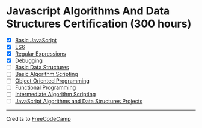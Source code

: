 # Javascript Algorithms And Data Structures Certification (300 hours)

- [x] [Basic JavaScript](01-basic-javascript)
- [x] [ES6](02-es6)
- [x] [Regular Expressions](03-regular-expression)
- [x] [Debugging](04-debugging)
- [ ] [Basic Data Structures](05-basic-data-structures)
- [ ] [Basic Algorithm Scripting](06-basic-algorithm-scripting)
- [ ] [Object Oriented Programming](07-object-oriented-programming)
- [ ] [Functional Programming](08-functional-programming)
- [ ] [Intermediate Algorithm Scripting](09-intermediate-algorithm-scripting)
- [ ] [JavaScript Algorithms and Data Structures Projects](10-javascript-algorithms-and-data-structures)

---

Credits to [FreeCodeCamp](https://www.freecodecamp.org/)